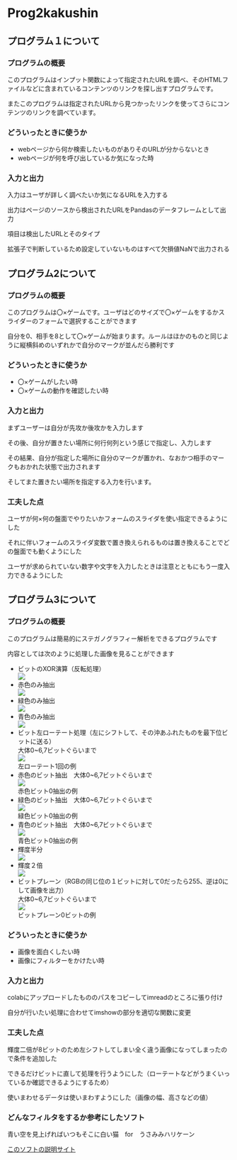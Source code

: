 # Prog2kakushin
<h2>プログラム１について</h2>
<h3>プログラムの概要</h3>
<p>このプログラムはインプット関数によって指定されたURLを調べ、そのHTMLファイルなどに含まれているコンテンツのリンクを探し出すプログラムです。</p>
<p>またこのプログラムは指定されたURLから見つかったリンクを使ってさらにコンテンツのリンクを調べています。</p>
<h3>どういったときに使うか</h3>
<ul type="disc">
<li>webページから何か検索したいものがありそのURLが分からないとき</li>
<li>webページが何を呼び出しているか気になった時</li>
<li・webページについて勉強したい時(javascriptがどのように使われているかなど)</li>
</ul>
<h3>入力と出力</h3>
<p>入力はユーザが詳しく調べたいか気になるURLを入力する</p>
<p>出力はページのソースから検出されたURLをPandasのデータフレームとして出力</p>
<p>項目は検出したURLとそのタイプ</p>
<p>拡張子で判断しているため設定していないものはすべて欠損値NaNで出力される</p>
  
<h2>プログラム2について</h2>
<h3>プログラムの概要</h3>
<p>このプログラムは〇×ゲームです。ユーザはどのサイズで〇×ゲームをするかスライダーのフォームで選択することができます</p>
<p>自分を0、相手を8として〇×ゲームが始まります。ルールはほかのものと同じように縦横斜めのいずれかで自分のマークが並んだら勝利です</p>
<h3>どういったときに使うか</h3>
<ul type="disc">
<li>〇×ゲームがしたい時</li>
<li>〇×ゲームの動作を確認したい時</li>
</ul>
<h3>入力と出力</h3>
<p>まずユーザーは自分が先攻か後攻かを入力します</p>
<p>その後、自分が置きたい場所に何行何列という感じで指定し、入力します</p>
<p>その結果、自分が指定した場所に自分のマークが置かれ、なおかつ相手のマークもおかれた状態で出力されます</p>
<p>そしてまた置きたい場所を指定する入力を行います。</p>
<h3>工夫した点</h3>
<p>ユーザが何×何の盤面でやりたいかフォームのスライダを使い指定できるようにした</p>
<p>それに伴いフォームのスライダ変数で置き換えられるものは置き換えることでどの盤面でも動くようにした</p>
<p>ユーザが求められていない数字や文字を入力したときは注意とともにもう一度入力できるようにした</p>

<h2>プログラム3について</h2>
<h3>プログラムの概要</h3>
<p>このプログラムは簡易的にステガノグラフィー解析をできるプログラムです</p>
<p>内容としては次のように処理した画像を見ることができます</p>
<ul type="disc">
<li>ビットのXOR演算（反転処理）</li>
  <img src="https://github.com/sazbi123/Prog2kakushin/assets/153467616/05ff7811-36b1-4f9f-8c37-e2bacedff762">
<li>赤色のみ抽出</li>
  <img src="https://github.com/sazbi123/Prog2kakushin/assets/153467616/e1304ce6-b4ed-4cdc-99a3-521336a2d320">
<li>緑色のみ抽出</li>
  <img src="https://github.com/sazbi123/Prog2kakushin/assets/153467616/81a4d584-8ddd-494d-8fda-9274c55efc58">
<li>青色のみ抽出</li>
  <img src="https://github.com/sazbi123/Prog2kakushin/assets/153467616/4d318c84-e9f5-49f6-b166-a22daf03876a">
<li>ビット左ローテート処理（左にシフトして、その沖あふれたものを最下位ビットに送る）<br>大体0~6,7ビットぐらいまで</li>
  <img src="https://github.com/sazbi123/Prog2kakushin/assets/153467616/01f03df2-3f4e-40bf-9c90-b7053185d399"><br>
  左ローテート1回の例
<li>赤色のビット抽出　大体0~6,7ビットぐらいまで</li>
  <img src="https://github.com/sazbi123/Prog2kakushin/assets/153467616/13832e6d-c8a0-4a3f-ac77-e36d38369a06"><br>
  赤色ビット0抽出の例
<li>緑色のビット抽出　大体0~6,7ビットぐらいまで</li>
  <img src="https://github.com/sazbi123/Prog2kakushin/assets/153467616/5a420e6f-1244-42ea-b172-176c5e979917"><br>
  緑色ビット0抽出の例
<li>青色のビット抽出　大体0~6,7ビットぐらいまで</li>
  <img src="https://github.com/sazbi123/Prog2kakushin/assets/153467616/220daa23-5750-4f3e-9279-878cd288fd01"><br>
  青色ビット0抽出の例
<li>輝度半分</li>
  <img src="https://github.com/sazbi123/Prog2kakushin/assets/153467616/e36ae7d1-0cec-4186-b258-8e4330d1ee44">
<li>輝度２倍</li>
  <img src="https://github.com/sazbi123/Prog2kakushin/assets/153467616/eeaab326-b067-4402-af7b-0cc428e6bba6">
<li>ビットプレーン（RGBの同じ位の１ビットに対して0だったら255、逆は0にして画像を出力）<br>大体0~6,7ビットぐらいまで</li>
  <img src="https://github.com/sazbi123/Prog2kakushin/assets/153467616/8f277525-5dd6-4c7d-a8cb-716794e79f74"><br>
  ビットプレーン0ビットの例
</ul>
<h3>どういったときに使うか</h3>
<ul type="disc">
<li>画像を面白くしたい時</li>
<li>画像にフィルターをかけたい時</li>
</ul>
<h3>入力と出力</h3>
<p>colabにアップロードしたもののパスをコピーしてimreadのところに張り付け</p>
<p>自分が行いたい処理に合わせてimshowの部分を適切な関数に変更</p>
<h3>工夫した点</h3>
<p>輝度二倍が8ビットのため左シフトしてしまい全く違う画像になってしまったので条件を追加した</p>
<p>できるだけビットに直して処理を行うようにした（ローテートなどがうまくいっているか確認できるようにするため）</p>
<p>使いまわせるデータは使いまわすようにした（画像の幅、高さなどの値）</p>
<h3>どんなフィルタをするか参考にしたソフト</h3>
<p>青い空を見上げればいつもそこに白い猫　for　うさみみハリケーン</p>
<a href="https://digitaltravesia.jp/usamimihurricane/webhelp/_RESOURCE/MenuItem/another/anotherAoZoraSiroNeko.html">このソフトの説明サイト</a>
